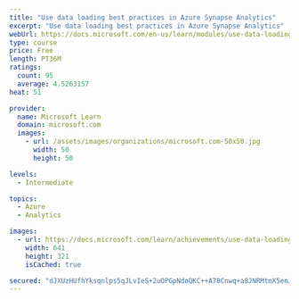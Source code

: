 ```yaml
---
title: "Use data loading best practices in Azure Synapse Analytics"
excerpt: "Use data loading best practices in Azure Synapse Analytics"
webUrl: https://docs.microsoft.com/en-us/learn/modules/use-data-loading-best-practices-azure-synapse-analytics/
type: course
price: Free
length: PT36M
ratings:
  count: 95
  average: 4.5263157
heat: 51

provider:
  name: Microsoft Learn
  domain: microsoft.com
  images:
    - url: /assets/images/organizations/microsoft.com-50x50.jpg
      width: 50
      height: 50

levels:
  - Intermediate

topics:
  - Azure
  - Analytics

images:
  - url: https://docs.microsoft.com/learn/achievements/use-data-loading-best-practices-in-azure-synapse-analytics-social.png
    width: 641
    height: 321
    isCached: true

secured: "dJXUzHUfhYksqnlps5qJLvIeS+2uOPGpNdoQKC++A78Cnwq+a8JNRMtmX5enJdSvdsjYxFWEY/TeC7XrUtJ1nIyAgITS39NDmTFOd3hCH/qU8VLo084QMBnilvk6aLkXS8vKaQs/0v4Uuk1J9WTy32sos87d9GBsuRNoz7/S/G5VlKdrRtj/hvQbBDnh9ttgG5VCrjuFjOEK2Ud9jkY8PINVO5Qimjp7hb/PG/x8P3tqxbMdbl+o+btTb1vLs/kQ10oEptnaRaUGn3A5N3tcOUAhs9HJL42ELaUXvto3sjbO6ScUz/cWlMIWmdfzCBmzDFVe8keuxiWD9HSvCLIMrSk/K3J+9DvogkVMqPOuNY05i+PJvq0nsDyxFhUQPBHY/vLLlFCBrK9L9r2rbZwGeU/tzgDIAredGFyGriN93wU=;d7CUf+ufgry3ob8+yQ/eOg=="
---
```


